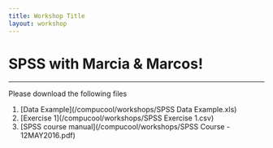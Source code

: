 ```yaml
---
title: Workshop Title
layout: workshop
---
```


# SPSS with Marcia & Marcos!

--------


Please download the following files


1. [Data Example](/compucool/workshops/SPSS Data Example.xls)
2. [Exercise 1](/compucool/workshops/SPSS Exercise 1.csv)
3. [SPSS course manual](/compucool/workshops/SPSS Course - 12MAY2016.pdf)
